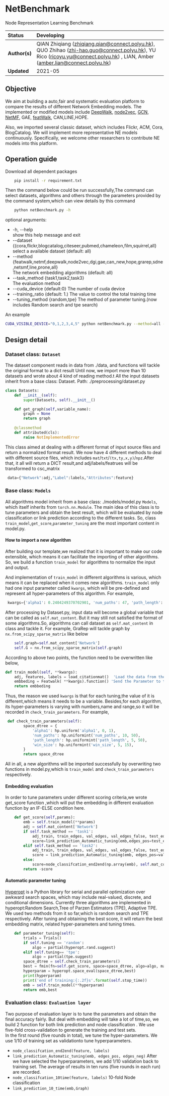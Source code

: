 # NetBenchmark
Node Representation Learning Benchmark


| Status        | Developing      |
:-------------- |:---------------------------------------------------- |
| **Author(s)** | QIAN Zhiqiang (zhiqiang.qian@connect.polyu.hk), QUO Zhihao (zhi-hao.guo@connect.polyu.hk), YU Rico (ricoyu.yu@connect.polyu.hk) , LIAN, Amber (amber.lian@connect.polyu.hk) |
| **Updated**   | 2021-05                                           |


## Objective

We aim at building a auto,fair and systematic evaluation platform to compare the results of different Network Embedding models. 
The implemented or modified models include [DeepWalk](https://github.com/phanein/deepwalk),  [node2vec](https://github.com/aditya-grover/node2vec), 
[GCN](https://github.com/tkipf/gcn), [NetMF](https://github.com/xptree/NetMF), GAE, [featWalk](https://github.com/xhuang31/FeatWalk_AAAI19), CAN,LINE,HOPE.

Also, we imported several classic dataset, which includes Flickr, ACM, Cora, BlogCatalog.
We will implement more representative NE models continuously. 
Specifically, we welcome other researchers to contribute NE models into this platform.


## Operation guide 

Download all dependent packages
```bash
    pip install -r requirement.txt
```

Then the command below could be run successfully,The command can select datasets,
algorithms and others through the parameters provided by the command system,which can view details by this command
```bash
    python netBenchmark.py -h
```
optional arguments:

- -h, --help           
  show this help message and exit
-  --dataset {{cora,flickr,blogcatalog,citeseer,pubmed,chameleon,film,squirrel,all}      
   select a available dataset (default: all)
-  --method {featwalk,netmf,deepwalk,node2vec,dgi,gae,can_new,hope,grarep,sdne,netsmf,line,prone,all}         
   The network embedding algorithms (default: all)
-  --task_method {task1,task2,task3}       
   The evaluation method
-  --cuda_device {default:0}
   The number of cuda device
-  --training_ratio (default: 1.)
   The value to control the total training time 
-  --tuning_method {random,tpe} 
   The method of parameter tuning.(now includes Random search and tpe search)

An example
```bash
CUDA_VISIBLE_DEVICE="0,1,2,3,4,5" python netBenchmark.py --method=all --dataset=all --task_method=task1 --cuda_device=1 
```


## Design detail
### Dataset class: `Dataset`

The dataset component reads in data from ./data, and functions will tackle the original format to a dict result
Until now, we import more than 10 datasets and wrote about 4 kind of reading method.t
All the input datasets inherit from a base class: Dataset.
Path:  ./preprocessing/dataset.py
```python
class Datasets:
    def __init__(self):
        super(Datasets, self).__init__()

    def get_graph(self,variable_name):
        graph = None
        return graph
    
    @classmethod
    def attributed(cls):
        raise NotImplementedError
```
This class aimed at dealing with a different format of input source files and return a normalized format result. 
We now have 4 different methods to deal with different source files, which includes `mat`/`txt`/`(tx,ty,x,y)`/`npz`.After that, it all will return a DICT result,and adj/labels/featrues will be transformed to csc_matrix
```python
 data={"Network":adj,"Label":labels,"Attributes":feature}
```

### Base class: `Models`
All algorithms model inherit from a base class: ./models/model.py `Models`, which itself inherits from `torch.nn.Module`.
The main idea of this class is to tune parameters and obtain the best result, which will be evaluated by node classification or link prediction according to the different tasks.
So, class `train_model`,`get_score`,`parameter_tuning` are the most important content in model.py.
#### How to import a new algorithm
After building our template,we realized that it is important to make our code extensible, which means it can facilitate the importing of other algorithms.
So, we build a function `train_model` for algorithms to normalize the input and output.

And implementation of `train_model` in different algorithms is various, which means it can be replaced when it comes new algorithms.
`train_model` only had one input parameter called `kwargs`, which will be pre-defined and represent all hyper-parameters of this algorithm.
For example,  
```python
 kwargs={'alpha1': 0.2404249370702901, 'num_paths': 47, 'path_length': 48, 'win_size': 14}
```
After processing by Dataset.py, input data will become a global variable that can be called as `self.mat_content`.
But it may still not satisfied the format of some algorithms.So, algorithms can call dataset as `self.mat_content` in class and tackle it.
For example, GraRep will tackle graph by `nx.from_scipy_sparse_matrix` like below
```python
    self.graph=self.mat_content['Network']
    self.G = nx.from_scipy_sparse_matrix(self.graph)
```
According to above two points, the function need to be overwritten like below,
```python
def train_model(self, **kwargs):
    adj, features, labels = load_citationmat()  'Load the data from the Dictionary and Preprocess'
    embbeding = Featwalk( **kwargs).function() 'Send the Parameter to the Algorithm'
    return embbeding

```
Thus, the reason we used `kwargs` is that for each tuning,the value of it is different,which means it needs to be a variable.
Besides,for each algorithm, its hyper-parameters is varying with numbers,name and range,so it will be recorded in `check_train_parameters`.
For example,
```python
 def check_train_parameters(self):
        space_dtree = {
            'alpha1': hp.uniform('alpha1', 0, 1),
            'num_paths': hp.uniformint('num_paths', 10, 50),
            'path_length': hp.uniformint('path_length', 5, 50),
            'win_size': hp.uniformint('win_size', 5, 15),
        }
        return space_dtree
```
All in all, a new algorithms will be imported successfully by overwriting two functions in model.py,which is `train_model` and `check_train_parameters` respectively.
#### Embedding evaluation

In order to tune parameters under different scoring criteria,we wrote get_score function ,which will put the embedding in different evaluation function by an IF-ELSE condition here.
```python
    def get_score(self,params):
        emb = self.train_model(**params)
        adj = self.mat_content['Network']
        if self.task_method == 'task1':
            adj_train, train_edges, val_edges, val_edges_false, test_edges, test_edges_false = pre.mask_val_test_edges(adj)
            score=link_prediction_Automatic_tuning(emb,edges_pos=test_edges,edges_neg=test_edges_false)
        elif self.task_method == 'task2':
            adj_train, train_edges, val_edges, val_edges_false, test_edges, test_edges_false = pre.mask_val_test_edges(adj)
            score = link_prediction_Automatic_tuning(emb, edges_pos=val_edges, edges_neg=val_edges_false)
        else:
            score=node_classifcation_end2end(np.array(emb), self.mat_content['Label'])
        return -score
```
#### Automatic parameter tuning

[Hyperopt](http://proceedings.mlr.press/v28/bergstra13.pdf) is a Python library for serial and parallel optimization over awkward search spaces, which may include real-valued, discrete, and conditional dimensions.
Currently three algorithms are implemented in hyperopt:Random Search,Tree of Parzen Estimators (TPE), Adaptive TPE. 
We used two methods from it so far,which is random search and TPE respectively.
After tuning and obtaining the best score, it will return the best embedding matrix, related hyper-parameters and tuning times.
```python
    def parameter_tuning(self):
        trials = Trials()
        if self.tuning == 'random':
            algo = partial(hyperopt.rand.suggest)
        elif self.tuning== 'tpe':
            algo = partial(tpe.suggest)
        space_dtree = self.check_train_parameters()
        best = fmin(fn=self.get_score, space=space_dtree, algo=algo, max_evals=1000, trials=trials, timeout=self.stop_time)
        hyperparam = hyperopt.space_eval(space_dtree,best)
        print(hyperparam)
        print('end of training:{:.2f}s'.format(self.stop_time))
        emb = self.train_model(**hyperparam)
        return emb,best
```

### Evaluation class: `Evaluation layer`
Two purpose of evaluation layer is to tune the parameters and obtain the final accuracy fairly.
But deal with embedding will take a lot of time,so, we build 2 function for both link prediction and node classification .
We use five-fold cross-validation to generate the training and test sets.  
In the first round (five rounds in total), we tune the hyper-parameters. We use 1/10 of training set as validationto tune hyperparameters. 
- `node_classifcation_end2end(feature, labels)` 
- `link_prediction_Automatic_tuning(emb, edges_pos, edges_neg)` 
After we have selected the hyperparameters, we add 1/10 validation back to training set. The average of results in ten runs (five rounds in each run) are recorded.
- `node_classifcation_10time(feature, labels)` 10-fold Node classification
- `link_prediction_10_time(emb,Graph)` 

